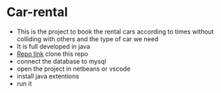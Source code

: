 # Car-rental
- This is the project to book the rental cars according to times without colliding with others and the type of car we need
- It is full developed in java 
- [Repo link](https://github.com/Pranathivenati595/car-rental.git) clone this repo
- connect the database to mysql <br>
- open the project in netbeans or vscode <br>
- install java extentions<br>
- run it <br>
